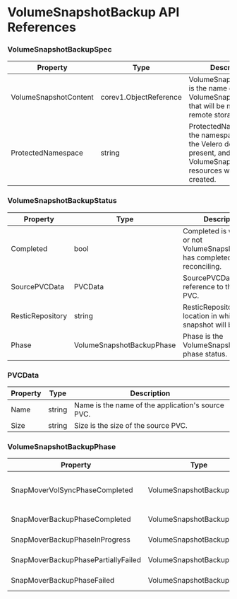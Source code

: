 <h1>VolumeSnapshotBackup API References</h1>

### VolumeSnapshotBackupSpec

| Property             | Type                       | Description                                        |
|----------------------|--------------------------------|-------------------------------------------------------|
| VolumeSnapshotContent      | corev1.ObjectReference                   | VolumeSnapshotContent is the name of the VolumeSnapshotContent that will be moved to a remote storage location.          |
| ProtectedNamespace      | string                 | ProtectedNamespace is the namespace in which the Velero deployment is present, and where VolumeSnapshotBackup resources will be created.   |


### VolumeSnapshotBackupStatus

| Property             | Type                        | Description                                 |
|----------------------|-------------------------------------------------|------------------------------------------------------|
| Completed     | bool                                                    | Completed is whether or not VolumeSnapshotBackup has completed reconciling.    |
| SourcePVCData      | PVCData                                                | SourcePVCData is a reference to the source PVC.            |
| ResticRepository      | string                                             | ResticRepository is the location in which the snapshot will be stored.        |
| Phase      | VolumeSnapshotBackupPhase                                       | Phase is the VolumeSnapshotBackup phase status.           |


### PVCData

| Property             | Type               |        Description                         |
|----------------------|---------------------------------------|---------------------------------------------|
| Name    | string                                      | Name is the name of the application's source PVC.   |
| Size     | string                                     | Size is the size of the source PVC.           |


### VolumeSnapshotBackupPhase

| Property           |     Type                     |     Description              |
|--------------------|-----------------------------|----------------------------------|
| SnapMoverVolSyncPhaseCompleted                          | VolumeSnapshotBackupPhase     |  VolumeSnapshotBackup VolSync ReplicationSource has completed.   |
| SnapMoverBackupPhaseCompleted                                 | VolumeSnapshotBackupPhase  |  VolumeSnapshotBackup has completed.   |
| SnapMoverBackupPhaseInProgress                             | VolumeSnapshotBackupPhase        |   VolumeSnapshotBackup is still in progress. |
| SnapMoverBackupPhasePartiallyFailed                         | VolumeSnapshotBackupPhase    |    VolumeSnapshotBackup has partially failed.   |
| SnapMoverBackupPhaseFailed                                | VolumeSnapshotBackupPhase    |    VolumeSnapshotBackup has failed.   |